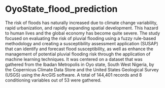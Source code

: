 # OyoState_flood_prediction
The risk of floods has naturally increased due to climate change variability, rapid urbanization, and rapidly expanding spatial development. This hazard to human lives and the global economy has become quite severe. The study focused on evaluating the risk of pluvial flooding using a fuzzy rule-based methodology and creating a susceptibility assessment application (SUSAP) that can identify and forecast flood susceptibility, as well as enhance the management of potential pluvial flooding risk through the application of machine learning techniques. It was centered on a dataset that was gathered from the Ibadan Metropolis in Oyo state, South West Nigeria, by the Copernicus Climate Data Store and the United States Geological Survey (USGS) using the ArcGIS software. A total of 144,401 records and 8 conditioning variables out of 53 were gathered.
